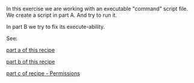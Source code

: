 
In this exercise we are working with an executable "command" script file.  We create a script
in part A.  And try to run it.

In part B we try to fix its execute-ability.

See:


[part a of this recipe](./003a_permission_on_a_script_to_execute.md)

[part b of this recipe](./003b_permission_on_a_script_to_execute.md)

[part c of recipe - Permissions](./003c_permission_paths.md)
